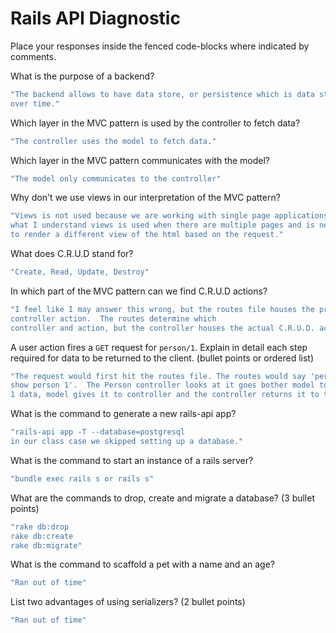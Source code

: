 # Rails API Diagnostic

Place your responses inside the fenced code-blocks where indicated by comments.


What is the purpose of a backend?

```bash
"The backend allows to have data store, or persistence which is data stored
over time."
```

Which layer in the MVC pattern is used by the controller to fetch data?

```bash
"The controller uses the model to fetch data."
```

Which layer in the MVC pattern communicates with the model?

```bash
"The model only communicates to the controller"
```

Why don't we use views in our interpretation of the MVC pattern?

```bash
"Views is not used because we are working with single page applications. From
what I understand views is used when there are multiple pages and is needed
to render a different view of the html based on the request."
```

What does C.R.U.D stand for?

```bash
"Create, Read, Update, Destroy"
```

In which part of the MVC pattern can we find C.R.U.D actions?

```bash
"I feel like I may answer this wrong, but the routes file houses the proper
controller action.  The routes determine which
controller and action, but the controller houses the actual C.R.U.D. actions."
```

A user action fires a `GET` request for `person/1`. Explain in detail each step
required for data to be returned to the client. (bullet points or ordered list)

```bash
"The request would first hit the routes file. The routes would say 'person controller
show person 1'.  The Person controller looks at it goes bother model to get person
1 data, model gives it to controller and the controller returns it to the server."
```

What is the command to generate a new rails-api app?

```bash
"rails-api app -T --database=postgresql
in our class case we skipped setting up a database."
```

What is the command to start an instance of a rails server?

```bash
"bundle exec rails s or rails s"
```

What are the commands to drop, create and migrate a database? (3 bullet points)

```bash
"rake db:drop
rake db:create
rake db:migrate"
```

What is the command to scaffold a pet with a name and an age?

```bash
"Ran out of time"
```

List two advantages of using serializers? (2 bullet points)

```bash
"Ran out of time"
```
